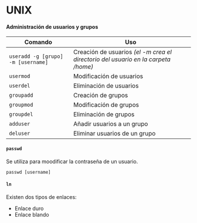 # UNIX

#### Administración de usuarios y grupos
| Comando | Uso |
| --- | --- |
| ```useradd -g [grupo] -m [username]``` | Creación de usuarios *(el -m crea el directorio del usuario en la carpeta /home)*|
| ```usermod``` | Modificación de usuarios |
| ```userdel``` | Eliminación de usuarios |
| ```groupadd``` | Creación de grupos |
| ```groupmod``` | Modificación de grupos |
| ```groupdel``` | Eliminación de grupos |
| ```adduser``` | Añadir usuarios a un grupo |
| ```deluser``` | Eliminar usuarios de un grupo |

#### ```passwd```
Se utiliza para moodificar la contraseña de un usuario.

```passwd [username]```

#### ```ln```
Existen dos tipos de enlaces:
+ Enlace duro
+ Enlace blando
